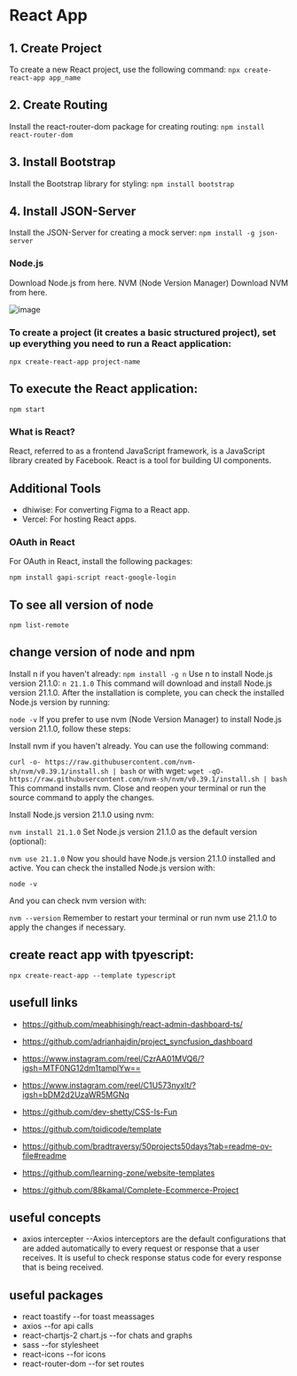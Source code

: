 # React App

## 1. Create Project

To create a new React project, use the following command:
``` npx create-react-app app_name ```
## 2. Create Routing
Install the react-router-dom package for creating routing:
```npm install react-router-dom```
## 3. Install Bootstrap
Install the Bootstrap library for styling:
```npm install bootstrap```
## 4. Install JSON-Server
Install the JSON-Server for creating a mock server:
```npm install -g json-server ```

### Node.js
Download Node.js from here.
NVM (Node Version Manager)
Download NVM from here.

![image](https://github.com/JayaSamuthraDevi/webDevelopmentNotes/assets/115087700/39737267-c71a-4abd-9b89-48592d70ec87)


### To create a project (it creates a basic structured project), set up everything you need to run a React application:

```npx create-react-app project-name```

## To execute the React application:

```npm start```

### What is React?
React, referred to as a frontend JavaScript framework, is a JavaScript library created by Facebook. React is a tool for building UI components.

## Additional Tools
- dhiwise: For converting Figma to a React app.
- Vercel: For hosting React apps.

### OAuth in React
For OAuth in React, install the following packages:

```npm install gapi-script react-google-login```

## To see all version of node
```npm list-remote```
## change version of node and npm 
Install n if you haven't already:
```npm install -g n```
Use n to install Node.js version 21.1.0:
```n 21.1.0```
This command will download and install Node.js version 21.1.0. After the installation is complete, you can check the installed Node.js version by running:

```node -v```
If you prefer to use nvm (Node Version Manager) to install Node.js version 21.1.0, follow these steps:

Install nvm if you haven't already. You can use the following command:

```curl -o- https://raw.githubusercontent.com/nvm-sh/nvm/v0.39.1/install.sh | bash```
or with wget:
```wget -qO- https://raw.githubusercontent.com/nvm-sh/nvm/v0.39.1/install.sh | bash```
This command installs nvm. Close and reopen your terminal or run the source command to apply the changes.

Install Node.js version 21.1.0 using nvm:

```nvm install 21.1.0```
Set Node.js version 21.1.0 as the default version (optional):

```nvm use 21.1.0```
Now you should have Node.js version 21.1.0 installed and active. You can check the installed Node.js version with:

```node -v```

And you can check nvm version with:

```nvm --version```
Remember to restart your terminal or run nvm use 21.1.0 to apply the changes if necessary.

## create react app with tpyescript:
```npx create-react-app --template typescript```


## usefull links
- https://github.com/meabhisingh/react-admin-dashboard-ts/
- https://github.com/adrianhajdin/project_syncfusion_dashboard
- https://www.instagram.com/reel/CzrAA01MVQ6/?igsh=MTF0NG12dm1tamplYw==
- https://www.instagram.com/reel/C1U573nyxlt/?igsh=bDM2d2UzaWR5MGNq
- https://github.com/dev-shetty/CSS-Is-Fun
- https://github.com/toidicode/template
- https://github.com/bradtraversy/50projects50days?tab=readme-ov-file#readme

 - https://github.com/learning-zone/website-templates
 - https://github.com/88kamal/Complete-Ecommerce-Project
## useful concepts
- axios intercepter --Axios interceptors are the default configurations that are added automatically to every request or response that a user receives. It is useful to check response status code for every response that is being received.



## useful packages
- react toastify --for toast meassages
- axios --for api calls
- react-chartjs-2 chart.js --for chats and graphs
- sass --for stylesheet
- react-icons --for icons
- react-router-dom --for set routes
